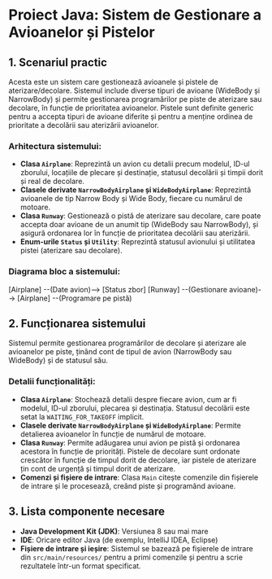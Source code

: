# Proiect Java: Sistem de Gestionare a Avioanelor și Pistelor

## 1. Scenariul practic

Acesta este un sistem care gestionează avioanele și pistele de aterizare/decolare. Sistemul include diverse tipuri de avioane (WideBody și NarrowBody) și permite gestionarea programărilor pe piste de aterizare sau decolare, în funcție de prioritatea avioanelor. Pistele sunt definite generic pentru a accepta tipuri de avioane diferite și pentru a menține ordinea de prioritate a decolării sau aterizării avioanelor.

### Arhitectura sistemului:

- **Clasa `Airplane`**: Reprezintă un avion cu detalii precum modelul, ID-ul zborului, locațiile de plecare și destinație, statusul decolării și timpii dorit și real de decolare.
- **Clasele derivate `NarrowBodyAirplane` și `WideBodyAirplane`**: Reprezintă avioanele de tip Narrow Body și Wide Body, fiecare cu numărul de motoare.
- **Clasa `Runway`**: Gestionează o pistă de aterizare sau decolare, care poate accepta doar avioane de un anumit tip (WideBody sau NarrowBody), și asigură ordonarea lor în funcție de prioritatea decolării sau aterizării.
- **Enum-urile `Status` și `Utility`**: Reprezintă statusul avionului și utilitatea pistei (aterizare sau decolare).

### Diagrama bloc a sistemului:
[Airplane] --(Date avion)--> [Status zbor]
[Runway] --(Gestionare avioane)--> [Airplane] --(Programare pe pistă)

## 2. Funcționarea sistemului

Sistemul permite gestionarea programărilor de decolare și aterizare ale avioanelor pe piste, ținând cont de tipul de avion (NarrowBody sau WideBody) și de statusul său.

### Detalii funcționalități:
- **Clasa `Airplane`**: Stochează detalii despre fiecare avion, cum ar fi modelul, ID-ul zborului, plecarea și destinația. Statusul decolării este setat la `WAITING_FOR_TAKEOFF` implicit.
- **Clasele derivate `NarrowBodyAirplane` și `WideBodyAirplane`**: Permite detalierea avioanelor în funcție de numărul de motoare.
- **Clasa `Runway`**: Permite adăugarea unui avion pe pistă și ordonarea acestora în funcție de priorități. Pistele de decolare sunt ordonate crescător în funcție de timpul dorit de decolare, iar pistele de aterizare țin cont de urgență și timpul dorit de aterizare.
- **Comenzi și fișiere de intrare**: Clasa `Main` citește comenzile din fișierele de intrare și le procesează, creând piste și programând avioane.

## 3. Lista componente necesare

- **Java Development Kit (JDK)**: Versiunea 8 sau mai mare
- **IDE**: Oricare editor Java (de exemplu, IntelliJ IDEA, Eclipse)
- **Fișiere de intrare și ieșire**: Sistemul se bazează pe fișierele de intrare din `src/main/resources/` pentru a primi comenzile și pentru a scrie rezultatele într-un format specificat.
